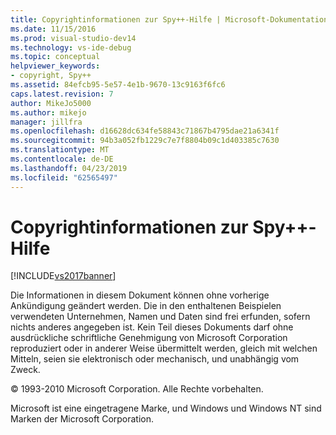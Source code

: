 ```yaml
---
title: Copyrightinformationen zur Spy++-Hilfe | Microsoft-Dokumentation
ms.date: 11/15/2016
ms.prod: visual-studio-dev14
ms.technology: vs-ide-debug
ms.topic: conceptual
helpviewer_keywords:
- copyright, Spy++
ms.assetid: 84efcb95-5e57-4e1b-9670-13c9163f6fc6
caps.latest.revision: 7
author: MikeJo5000
ms.author: mikejo
manager: jillfra
ms.openlocfilehash: d16628dc634fe58843c71867b4795dae21a6341f
ms.sourcegitcommit: 94b3a052fb1229c7e7f8804b09c1d403385c7630
ms.translationtype: MT
ms.contentlocale: de-DE
ms.lasthandoff: 04/23/2019
ms.locfileid: "62565497"
---
```

# <a name="copyright-notice-for-spy-help"></a>Copyrightinformationen zur Spy++-Hilfe
[!INCLUDE[vs2017banner](../includes/vs2017banner.md)]

Die Informationen in diesem Dokument können ohne vorherige Ankündigung geändert werden. Die in den enthaltenen Beispielen verwendeten Unternehmen, Namen und Daten sind frei erfunden, sofern nichts anderes angegeben ist. Kein Teil dieses Dokuments darf ohne ausdrückliche schriftliche Genehmigung von Microsoft Corporation reproduziert oder in anderer Weise übermittelt werden, gleich mit welchen Mitteln, seien sie elektronisch oder mechanisch, und unabhängig vom Zweck.  
  
 © 1993-2010 Microsoft Corporation. Alle Rechte vorbehalten.  
  
 Microsoft ist eine eingetragene Marke, und Windows und Windows NT sind Marken der Microsoft Corporation.

